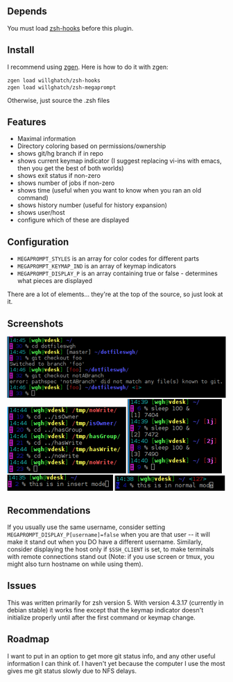 Depends
-------

You must load [zsh-hooks](https://github.com/willghatch/zsh-hooks) before this plugin.

Install
-------

I recommend using [zgen](https://github.com/tarjoilija/zgen).  Here is how to do it with zgen:

    zgen load willghatch/zsh-hooks
    zgen load willghatch/zsh-megaprompt

Otherwise, just source the .zsh files

Features
--------

- Maximal information
- Directory coloring based on permissions/ownership
- shows git/hg branch if in repo
- shows current keymap indicator (I suggest replacing vi-ins with emacs, then you get the best of both worlds)
- shows exit status if non-zero
- shows number of jobs if non-zero
- shows time (useful when you want to know when you ran an old command)
- shows history number (useful for history expansion)
- shows user/host
- configure which of these are displayed

Configuration
-------------

- <code>MEGAPROMPT_STYLES</code> is an array for color codes for different parts
- <code>MEGAPROMPT_KEYMAP_IND</code> is an array of keymap indicators
- <code>MEGAPROMPT_DISPLAY_P</code> is an array containing true or false - determines what pieces are displayed

There are a lot of elements... they're at the top of the source, so just look at it.

Screenshots
-----------

![Example](https://github.com/willghatch/zsh-megaprompt/raw/master/img/git.png)
![Example](https://github.com/willghatch/zsh-megaprompt/raw/master/img/permissions.png)
![Example](https://github.com/willghatch/zsh-megaprompt/raw/master/img/jobs.png)
![Example](https://github.com/willghatch/zsh-megaprompt/raw/master/img/insert.png)
![Example](https://github.com/willghatch/zsh-megaprompt/raw/master/img/normal.png)

Recommendations
---------------

If you usually use the same username, consider setting `MEGAPROMPT_DISPLAY_P[username]=false` when you are that user -- it will make it stand out when you DO have a different username.  Similarly, consider displaying the host only if `$SSH_CLIENT` is set, to make terminals with remote connections stand out (Note: if you use screen or tmux, you might also turn hostname on while using them).

Issues
------

This was written primarily for zsh version 5.  With version 4.3.17 (currently in
debian stable) it works fine except that the keymap indicator doesn't initialize
properly until after the first command or keymap change.

Roadmap
-------

I want to put in an option to get more git status info, and any other useful information I can think of.  I haven't yet because the computer I use the most gives me git status slowly due to NFS delays.
